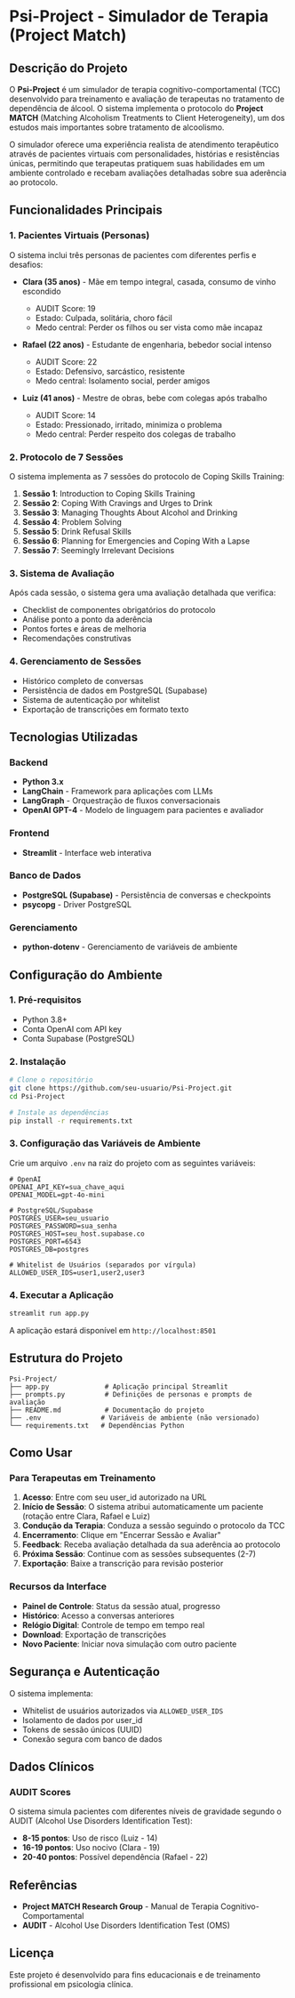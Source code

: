 # Psi-Project - Simulador de Terapia (Project Match)

## Descrição do Projeto

O **Psi-Project** é um simulador de terapia cognitivo-comportamental (TCC) desenvolvido para treinamento e avaliação de terapeutas no tratamento de dependência de álcool. O sistema implementa o protocolo do **Project MATCH** (Matching Alcoholism Treatments to Client Heterogeneity), um dos estudos mais importantes sobre tratamento de alcoolismo.

O simulador oferece uma experiência realista de atendimento terapêutico através de pacientes virtuais com personalidades, histórias e resistências únicas, permitindo que terapeutas pratiquem suas habilidades em um ambiente controlado e recebam avaliações detalhadas sobre sua aderência ao protocolo.

## Funcionalidades Principais

### 1. Pacientes Virtuais (Personas)

O sistema inclui três personas de pacientes com diferentes perfis e desafios:

- **Clara (35 anos)** - Mãe em tempo integral, casada, consumo de vinho escondido
  - AUDIT Score: 19
  - Estado: Culpada, solitária, choro fácil
  - Medo central: Perder os filhos ou ser vista como mãe incapaz

- **Rafael (22 anos)** - Estudante de engenharia, bebedor social intenso
  - AUDIT Score: 22
  - Estado: Defensivo, sarcástico, resistente
  - Medo central: Isolamento social, perder amigos

- **Luiz (41 anos)** - Mestre de obras, bebe com colegas após trabalho
  - AUDIT Score: 14
  - Estado: Pressionado, irritado, minimiza o problema
  - Medo central: Perder respeito dos colegas de trabalho

### 2. Protocolo de 7 Sessões

O sistema implementa as 7 sessões do protocolo de Coping Skills Training:

1. **Sessão 1**: Introduction to Coping Skills Training
2. **Sessão 2**: Coping With Cravings and Urges to Drink
3. **Sessão 3**: Managing Thoughts About Alcohol and Drinking
4. **Sessão 4**: Problem Solving
5. **Sessão 5**: Drink Refusal Skills
6. **Sessão 6**: Planning for Emergencies and Coping With a Lapse
7. **Sessão 7**: Seemingly Irrelevant Decisions

### 3. Sistema de Avaliação

Após cada sessão, o sistema gera uma avaliação detalhada que verifica:
- Checklist de componentes obrigatórios do protocolo
- Análise ponto a ponto da aderência
- Pontos fortes e áreas de melhoria
- Recomendações construtivas

### 4. Gerenciamento de Sessões

- Histórico completo de conversas
- Persistência de dados em PostgreSQL (Supabase)
- Sistema de autenticação por whitelist
- Exportação de transcrições em formato texto

## Tecnologias Utilizadas

### Backend
- **Python 3.x**
- **LangChain** - Framework para aplicações com LLMs
- **LangGraph** - Orquestração de fluxos conversacionais
- **OpenAI GPT-4** - Modelo de linguagem para pacientes e avaliador

### Frontend
- **Streamlit** - Interface web interativa

### Banco de Dados
- **PostgreSQL (Supabase)** - Persistência de conversas e checkpoints
- **psycopg** - Driver PostgreSQL

### Gerenciamento
- **python-dotenv** - Gerenciamento de variáveis de ambiente

## Configuração do Ambiente

### 1. Pré-requisitos

- Python 3.8+
- Conta OpenAI com API key
- Conta Supabase (PostgreSQL)

### 2. Instalação

```bash
# Clone o repositório
git clone https://github.com/seu-usuario/Psi-Project.git
cd Psi-Project

# Instale as dependências
pip install -r requirements.txt
```

### 3. Configuração das Variáveis de Ambiente

Crie um arquivo `.env` na raiz do projeto com as seguintes variáveis:

```env
# OpenAI
OPENAI_API_KEY=sua_chave_aqui
OPENAI_MODEL=gpt-4o-mini

# PostgreSQL/Supabase
POSTGRES_USER=seu_usuario
POSTGRES_PASSWORD=sua_senha
POSTGRES_HOST=seu_host.supabase.co
POSTGRES_PORT=6543
POSTGRES_DB=postgres

# Whitelist de Usuários (separados por vírgula)
ALLOWED_USER_IDS=user1,user2,user3
```

### 4. Executar a Aplicação

```bash
streamlit run app.py
```

A aplicação estará disponível em `http://localhost:8501`

## Estrutura do Projeto

```
Psi-Project/
├── app.py              # Aplicação principal Streamlit
├── prompts.py          # Definições de personas e prompts de avaliação
├── README.md           # Documentação do projeto
├── .env               # Variáveis de ambiente (não versionado)
└── requirements.txt   # Dependências Python
```

## Como Usar

### Para Terapeutas em Treinamento

1. **Acesso**: Entre com seu user_id autorizado na URL
2. **Início de Sessão**: O sistema atribui automaticamente um paciente (rotação entre Clara, Rafael e Luiz)
3. **Condução da Terapia**: Conduza a sessão seguindo o protocolo da TCC
4. **Encerramento**: Clique em "Encerrar Sessão e Avaliar"
5. **Feedback**: Receba avaliação detalhada da sua aderência ao protocolo
6. **Próxima Sessão**: Continue com as sessões subsequentes (2-7)
7. **Exportação**: Baixe a transcrição para revisão posterior

### Recursos da Interface

- **Painel de Controle**: Status da sessão atual, progresso
- **Histórico**: Acesso a conversas anteriores
- **Relógio Digital**: Controle de tempo em tempo real
- **Download**: Exportação de transcrições
- **Novo Paciente**: Iniciar nova simulação com outro paciente

## Segurança e Autenticação

O sistema implementa:
- Whitelist de usuários autorizados via `ALLOWED_USER_IDS`
- Isolamento de dados por user_id
- Tokens de sessão únicos (UUID)
- Conexão segura com banco de dados

## Dados Clínicos

### AUDIT Scores
O sistema simula pacientes com diferentes níveis de gravidade segundo o AUDIT (Alcohol Use Disorders Identification Test):

- **8-15 pontos**: Uso de risco (Luiz - 14)
- **16-19 pontos**: Uso nocivo (Clara - 19)
- **20-40 pontos**: Possível dependência (Rafael - 22)

## Referências

- **Project MATCH Research Group** - Manual de Terapia Cognitivo-Comportamental
- **AUDIT** - Alcohol Use Disorders Identification Test (OMS)

## Licença

Este projeto é desenvolvido para fins educacionais e de treinamento profissional em psicologia clínica.
